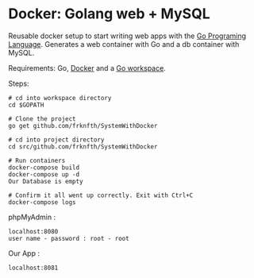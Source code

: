# Docker: Golang web + MySQL

Reusable docker setup to start writing web apps with the [Go Programing Language](https://golang.org/). Generates a web container with Go and a db container with MySQL.

Requirements: Go, [Docker](https://www.docker.com/) and a [Go workspace](https://golang.org/doc/code.html#Workspaces).

Steps:

```
# cd into workspace directory
cd $GOPATH

# Clone the project
go get github.com/frknfth/SystemWithDocker

# cd into project directory
cd src/github.com/frknfth/SystemWithDocker

# Run containers
docker-compose build
docker-compose up -d
Our Database is empty

# Confirm it all went up correctly. Exit with Ctrl+C
docker-compose logs
```
phpMyAdmin : 
```
localhost:8080
user name - password : root - root
```
Our App :
```
localhost:8081
```


